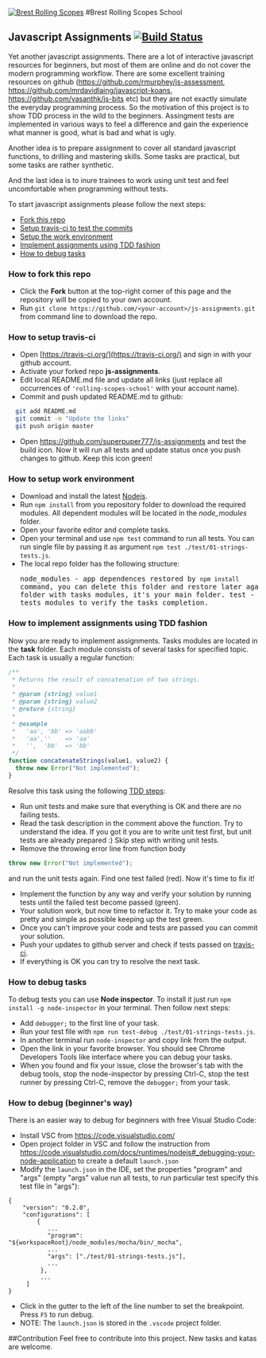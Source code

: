 [![Brest Rolling Scopes](http://brest.rollingscopes.com/images/logo_rs_text.svg)](http://brest.rollingscopes.com/)
#Brest Rolling Scopes School

## Javascript Assignments [![Build Status](https://travis-ci.org/AisBrestEDU/js-assignments.svg?branch=master)](https://travis-ci.org/AisBrestEDU/js-assignments)

Yet another javascript assignments. There are a lot of interactive javascript resources for beginners, but most of them are online and do not cover the modern programming workflow. There are some excellent training resources on github (https://github.com/rmurphey/js-assessment, https://github.com/mrdavidlaing/javascript-koans, https://github.com/vasanthk/js-bits etc) but they are not exactly simulate the everyday programming process. So the motivation of this project is to show TDD process in the wild to the beginners. Assingment tests are implemented in various ways to feel a difference and gain the experience what manner is good, what is bad and what is ugly.

Another idea is to prepare assignment to cover all standard javascript functions, to drilling and mastering skills. Some tasks are practical, but some tasks are rather synthetic.

And the last idea is to inure trainees to work using unit test and feel uncomfortable when programming without tests.

To start javascript assignments please follow the next steps:

- [Fork this repo](#user-content-how-to-fork-this-repo)
- [Setup travis-ci to test the commits](#user-content-how-to-setup-travis-ci)
- [Setup the work environment](#user-content-how-to-setup-work-environment)
- [Implement assignments using TDD fashion](#user-content-how-to-implement-assignments-using-tdd-fashion)
- [How to debug tasks](#how-to-debug-tasks)

### How to fork this repo

- Click the **Fork** button at the top-right corner of this page and the repository will be copied to your own account.
- Run `git clone https://github.com/<your-account>/js-assignments.git` from command line to download the repo.

### How to setup travis-ci

- Open [https://travis-ci.org/](https://travis-ci.org/) and sign in with your github account.
- Activate your forked repo **js-assignments**.
- Edit local README.md file and update all links (just replace all occurrences of `'rolling-scopes-school'` with your account name).
- Commit and push updated README.md to github:

```bash
  git add README.md
  git commit -m "Update the links"
  git push origin master
```

- Open https://github.com/superpuper777/js-assignments and test the build icon. Now it will run all tests and update status once you push changes to github. Keep this icon green!

### How to setup work environment

- Download and install the latest [Nodejs](https://nodejs.org/en/download/stable/).
- Run `npm install` from you repository folder to download the required modules. All dependent modules will be located in the _node_modules_ folder.
- Open your favorite editor and complete tasks.
- Open your terminal and use `npm test` command to run all tests. You can run single file by passing it as argument `npm test ./test/01-strings-tests.js`.
- The local repo folder has the following structure: <pre>
node_modules - app dependences restored by `npm install` command, you can delete this folder and restore later again.
task - folder with tasks modules, it's your main folder.
test - folder with tests modules to verify the tasks completion.
</pre>

### How to implement assignments using TDD fashion

Now you are ready to implement assignments. Tasks modules are located in the **task** folder. Each module consists of several tasks for specified topic. Each task is usually a regular function:

```javascript
/**
 * Returns the result of concatenation of two strings.
 *
 * @param {string} value1
 * @param {string} value2
 * @return {string}
 *
 * @example
 *   'aa', 'bb' => 'aabb'
 *   'aa',''    => 'aa'
 *   '',  'bb'  => 'bb'
 */
function concatenateStrings(value1, value2) {
  throw new Error("Not implemented");
}
```

Resolve this task using the following [TDD steps](https://en.wikipedia.org/wiki/Test-driven_development#Test-driven_development_cycle):

- Run unit tests and make sure that everything is OK and there are no failing tests.
- Read the task description in the comment above the function. Try to understand the idea. If you got it you are to write unit test first, but unit tests are already prepared :) Skip step with writing unit tests.
- Remove the throwing error line from function body

```javascript
throw new Error("Not implemented");
```

and run the unit tests again. Find one test failed (red). Now it's time to fix it!

- Implement the function by any way and verify your solution by running tests until the failed test become passed (green).
- Your solution work, but now time to refactor it. Try to make your code as pretty and simple as possible keeping up the test green.
- Once you can't improve your code and tests are passed you can commit your solution.
- Push your updates to github server and check if tests passed on [travis-ci](https://travis-ci.org/superpuper777/js-assignments/builds).
- If everything is OK you can try to resolve the next task.

### How to debug tasks

To debug tests you can use **Node inspector**. To install it just run `npm install -g node-inspector` in your terminal. Then follow next steps:

- Add `debugger;` to the first line of your task.
- Run your test file with `npm run test-debug ./test/01-strings-tests.js`.
- In another terminal run `node-inspector` and copy link from the output.
- Open the link in your favorite browser. You should see Chrome Developers Tools like interface where you can debug your tasks.
- When you found and fix your issue, close the browser's tab with the debug tools, stop the node-inspector by pressing Ctrl-C, stop the test runner by pressing Ctrl-C, remove the `debugger;` from your task.

### How to debug (beginner's way)

There is an easier way to debug for beginners with free Visual Studio Code:

- Install VSC from https://code.visualstudio.com/
- Open project folder in VSC and follow the instruction from https://code.visualstudio.com/docs/runtimes/nodejs#_debugging-your-node-application to create a default `launch.json`
- Modify the `launch.json` in the IDE, set the properties "program" and "args" (empty "args" value run all tests, to run particular test specify this test file in "args"):

```
{
    "version": "0.2.0",
    "configurations": [
        {
           ...
           "program": "${workspaceRoot}/node_modules/mocha/bin/_mocha",
           ...
           "args": ["./test/01-strings-tests.js"],
           ...
         },
         ...
     ]
}
```

- Click in the gutter to the left of the line number to set the breakpoint. Press `F5` to run debug.
- NOTE: The `launch.json` is stored in the `.vscode` project folder.

##Contribution
Feel free to contribute into this project. New tasks and katas are welcome.
